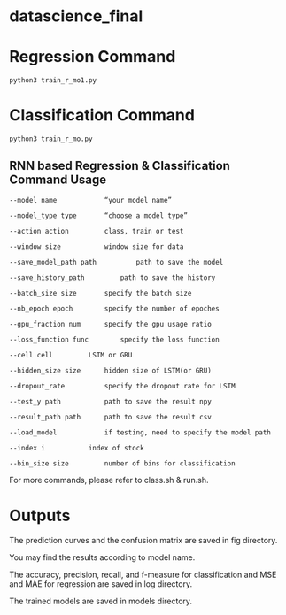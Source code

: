 # datascience_final

# Regression Command
```
python3 train_r_mo1.py
```

# Classification Command
```
python3 train_r_mo.py
```

## RNN based Regression & Classification Command Usage
```
--model name			“your model name”

--model_type type		“choose a model type”

--action action			class, train or test

--window size			window size for data

--save_model_path path	        path to save the model

--save_history_path 		path to save the history

--batch_size size		specify the batch size

--nb_epoch epoch		specify the number of epoches

--gpu_fraction num		specify the gpu usage ratio

--loss_function func		specify the loss function

--cell cell			LSTM or GRU

--hidden_size size		hidden size of LSTM(or GRU)

--dropout_rate 			specify the dropout rate for LSTM

--test_y path			path to save the result npy

--result_path path		path to save the result csv

--load_model 			if testing, need to specify the model path

--index i			index of stock

--bin_size size			number of bins for classification	
```
For more commands, please refer to class.sh & run.sh.

# Outputs
The prediction curves and the confusion matrix are saved in fig directory.

You may find the results according to model name.

The accuracy, precision, recall, and f-measure for classification and MSE and MAE for regression are saved in log directory.

The trained models are saved in models directory.


